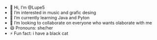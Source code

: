 - 👋 Hi, I’m @Lupe5
- 👀 I’m interested in music and grafic desing
- 🌱 I’m currently learning Java and Pyton
- 💞️ I’m looking to collaborate on everyone who wants olaborate with me 
- 😄 Pronouns: she/her
- ⚡ Fun fact: i have a black cat

<!---
Lupe5/Lupe5 is a ✨ special ✨ repository because its `README.md` (this file) appears on your GitHub profile.
You can click the Preview link to take a look at your changes.
--->
